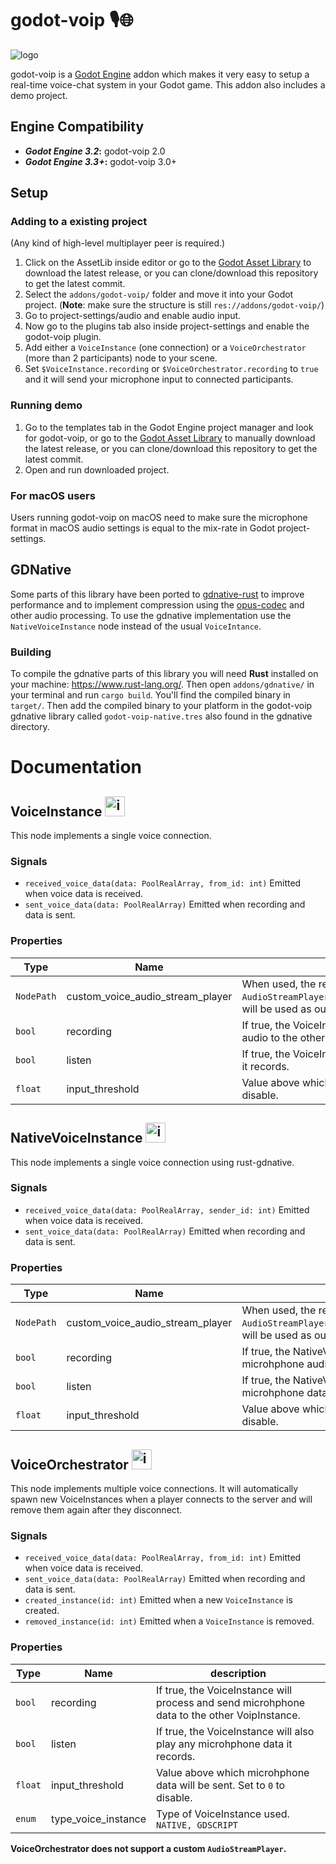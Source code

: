 # godot-voip 🎙️🌐
![logo](https://raw.githubusercontent.com/casbrugman/godot-voip/master/icon.svg "Logo")

godot-voip is a [Godot Engine](https://godotengine.org/) addon which makes it very easy to setup a real-time voice-chat system in your Godot game. This addon also includes a demo project.

## Engine Compatibility
* **_Godot Engine 3.2_:** godot-voip 2.0
* **_Godot Engine 3.3+_:** godot-voip 3.0+

## Setup

### Adding to a existing project

(Any kind of high-level multiplayer peer is required.)
1. Click on the AssetLib inside editor or go to the [Godot Asset Library](https://godotengine.org/asset-library/asset/425) to download the latest release, or you can clone/download this repository to get the latest commit.
2. Select the `addons/godot-voip/` folder and move it into your Godot project. 
(**Note**: make sure the structure is still `res://addons/godot-voip/`)
3. Go to project-settings/audio and enable audio input.
4. Now go to the plugins tab also inside project-settings and enable the godot-voip plugin.
5. Add either a `VoiceInstance` (one connection) or a `VoiceOrchestrator` (more than 2 participants) node to your scene.
6. Set `$VoiceInstance.recording` or `$VoiceOrchestrator.recording` to `true` and it will send your microphone input to connected participants.

### Running demo
1. Go to the templates tab in the Godot Engine project manager and look for godot-voip, or go to the [Godot Asset Library](https://godotengine.org/asset-library/asset/951) to manually download the latest release, or you can clone/download this repository to get the latest commit.
2. Open and run downloaded project.

### For macOS users
Users running godot-voip on macOS need to make sure the microphone format in macOS audio settings is equal to the mix-rate in Godot project-settings.

## GDNative
Some parts of this library have been ported to [gdnative-rust](https://godot-rust.github.io/) to improve performance and to implement compression using the [opus-codec](https://opus-codec.org/) and other audio processing. To use the gdnative implementation use the `NativeVoiceInstance` node instead of the usual `VoiceIntance`.

### Building
To compile the gdnative parts of this library you will need **Rust** installed on your machine: https://www.rust-lang.org/. Then open `addons/gdnative/` in your terminal and run `cargo build`. You'll find the compiled binary in `target/`. Then add the compiled binary to your platform in the godot-voip gdnative library called `godot-voip-native.tres` also found in the gdnative directory.


# Documentation

## VoiceInstance <img src="https://raw.githubusercontent.com/casbrugman/godot-voip/master/addons/godot-voip/icons/VoiceInstance.svg" alt="icon" width="32"/>
This node implements a single voice connection.

### Signals
* `received_voice_data(data: PoolRealArray, from_id: int)` Emitted when voice data is received.
* `sent_voice_data(data: PoolRealArray)` Emitted when recording and data is sent.

### Properties
| Type       | Name                             | description                                                                                                                               |
| ---------- | -------------------------------- | ----------------------------------------------------------------------------------------------------------------------------------------- |
| `NodePath` | custom_voice_audio_stream_player | When used, the referenced `AudioStreamPlayer`/`AudioStreamPlayer2D`/`AudioStreamPlayer3D` will be used as output for incoming audio data. |
| `bool`     | recording                        | If true, the VoiceInstance will process and send microhphone audio to the other VoipInstance.                                             |
| `bool`     | listen                           | If true, the VoiceInstance will also play any microhphone data it records.                                                                |
| `float`    | input_threshold                  | Value above which microhphone data will be sent. Set to `0` to disable.                                                                   |

## NativeVoiceInstance <img src="https://raw.githubusercontent.com/casbrugman/godot-voip/master/addons/godot-voip/icons/NativeVoiceInstance.svg" alt="icon" width="32"/>
This node implements a single voice connection using rust-gdnative.

### Signals
* `received_voice_data(data: PoolRealArray, sender_id: int)` Emitted when voice data is received.
* `sent_voice_data(data: PoolRealArray)` Emitted when recording and data is sent.

### Properties
| Type       | Name                             | description                                                                                                                               |
| ---------- | -------------------------------- | ----------------------------------------------------------------------------------------------------------------------------------------- |
| `NodePath` | custom_voice_audio_stream_player | When used, the referenced `AudioStreamPlayer`/`AudioStreamPlayer2D`/`AudioStreamPlayer3D` will be used as output for incoming audio data. |
| `bool`     | recording                        | If true, the NativeVoiceInstance will process and send microhphone audio to the other NativeVoiceInstance.                                |
| `bool`     | listen                           | If true, the NativeVoiceInstance will also play any microhphone data it records.                                                          |
| `float`    | input_threshold                  | Value above which microhphone data will be sent. Set to `0` to disable.                                                                   |

## VoiceOrchestrator <img src="https://raw.githubusercontent.com/casbrugman/godot-voip/master/addons/godot-voip/icons/VoiceOrchestrator.svg" alt="icon" width="32"/>
This node implements multiple voice connections. It will automatically spawn new VoiceInstances when a player connects to the server and will remove them again after they disconnect.

### Signals
* `received_voice_data(data: PoolRealArray, from_id: int)` Emitted when voice data is received.
* `sent_voice_data(data: PoolRealArray)` Emitted when recording and data is sent.
* `created_instance(id: int)` Emitted when a new `VoiceInstance` is created.
* `removed_instance(id: int)` Emitted when a `VoiceInstance` is removed.

### Properties
| Type    | Name                | description                                                                                  |
| ------- | ------------------- | -------------------------------------------------------------------------------------------- |
| `bool`  | recording           | If true, the VoiceInstance will process and send microhphone data to the other VoipInstance. |
| `bool`  | listen              | If true, the VoiceInstance will also play any microhphone data it records.                   |
| `float` | input_threshold     | Value above which microhphone data will be sent. Set to `0` to disable.                      |
| `enum`  | type_voice_instance | Type of VoiceInstance used. `NATIVE, GDSCRIPT`                                               |

**VoiceOrchestrator does not support a custom `AudioStreamPlayer`.**
